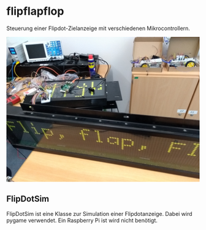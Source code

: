 # flipflapflop
Steuerung einer Flipdot-Zielanzeige mit verschiedenen Mikrocontrollern.

![Bild](media/display_in_action.jpg)

## FlipDotSim
FlipDotSim ist eine Klasse zur Simulation einer Flipdotanzeige. Dabei wird pygame verwendet. Ein Raspberry Pi ist wird nicht benötigt.
